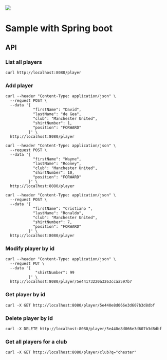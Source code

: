 ![](https://github.com/basalt79/mg-backend-spring/workflows/MG%20Build%20Workflow/badge.svg)

# Sample with Spring boot


## API

### List all players
```
curl http://localhost:8080/player
```

### Add player
```
curl --header "Content-Type: application/json" \
  --request POST \
  --data '{
            "firstName": "David",
            "lastName": "de Gea",
            "club": "Manchester United",
            "shirtNumber": 1,
            "position": "FORWARD"
          }' \
  http://localhost:8080/player
```
```
curl --header "Content-Type: application/json" \
  --request POST \
  --data '{
            "firstName": "Wayne",
            "lastName": "Rooney",
            "club": "Manchester United",
            "shirtNumber": 10,
            "position": "FORWARD"
          }' \
  http://localhost:8080/player
```
```
curl --header "Content-Type: application/json" \
  --request POST \
  --data '{
            "firstName": "Cristiano ",
            "lastName": "Ronaldo",
            "club": "Manchester United",
            "shirtNumber": 7,
            "position": "FORWARD"
          }' \
  http://localhost:8080/player
```

### Modify player by id

```
curl --header "Content-Type: application/json" \
  --request PUT \
  --data '{
             "shirtNumber": 99
          }' \
  http://localhost:8080/player/5e44173220a3263ccaa597b7
```

### Get player by id
```
curl -X GET http://localhost:8080/player/5e440e8d066e3d607b3d8dbf
```

### Delete player by id
```
curl -X DELETE http://localhost:8080/player/5e440e8d066e3d607b3d8dbf
```

### Get all players for a club
```
curl -X GET http://localhost:8080/player/club?q="chester"
```
